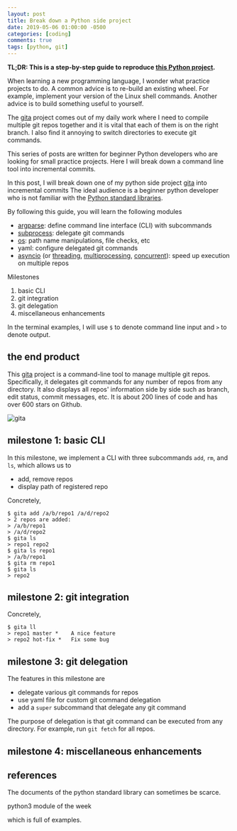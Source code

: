 ```yaml
---
layout: post
title: Break down a Python side project
date: 2019-05-06 01:00:00 -0500
categories: [coding]
comments: true
tags: [python, git]
---
```


**TL;DR: This is a step-by-step guide to reproduce [this Python project][gita].**

[gita]: https://github.com/nosarthur/gita

When learning a new programming language, I wonder what practice projects to do.
A common advice is to re-build an existing wheel. For example, implement your
version of the Linux shell commands.
Another advice is to build something useful to yourself.

The [gita][gita] project comes out of my daily work where I need to compile
multiple git repos together and it is vital that each of them is on the right
branch. I also find it annoying to switch directories to execute git commands.


This series of posts are written for beginner Python developers who are looking
for small practice projects.
Here I will break down a command line tool into incremental commits.

In this post, I will break down one of my python side project
[gita][gita] into incremental commits
The ideal audience is a beginner python developer who is not
familiar with the [Python standard libraries](https://docs.python.org/3/library/).

By following this guide, you will learn the following modules

- [argparse](https://docs.python.org/3/library/argparse.html):
  define command line interface (CLI) with subcommands
- [subprocess](https://docs.python.org/3/library/subprocess.html): delegate git commands
- [os](https://docs.python.org/3/library/os.html):
  path name manipulations, file checks, etc
- yaml: configure delegated git commands
- [asyncio](https://docs.python.org/3/library/asyncio.html)
  (or [threading](https://docs.python.org/3/library/threading.html),
  [multiprocessing](https://docs.python.org/3/library/multiprocessing.html),
  [concurrent](https://docs.python.org/3/library/concurrent.html)):
  speed up execution on multiple repos

Milestones

1. basic CLI
2. git integration
3. git delegation
4. miscellaneous enhancements

In the terminal examples, I will use `$` to denote command line input and `>`
to denote output.

## the end product

This [gita][gita] project is a command-line tool
to manage multiple git repos. Specifically, it delegates git commands for any
number of repos from any directory. It also displays all repos' information
side by side such as branch, edit status, commit messages, etc.
It is about 200 lines of code and has over 600 stars on Github.

![gita](https://github.com/nosarthur/gita/raw/master/doc/screenshot.png)

## milestone 1: basic CLI

In this milestone, we implement a CLI with three subcommands `add`, `rm`,
and `ls`, which allows us to

- add, remove repos
- display path of registered repo

Concretely,

```
$ gita add /a/b/repo1 /a/d/repo2
> 2 repos are added:
> /a/b/repo1
> /a/d/repo2
$ gita ls
> repo1 repo2
$ gita ls repo1
> /a/b/repo1
$ gita rm repo1
$ gita ls
> repo2
```

## milestone 2: git integration

Concretely,

```
$ gita ll
> repo1 master *    A nice feature
> repo2 hot-fix *   Fix some bug
```


## milestone 3: git delegation

The features in this milestone are

- delegate various git commands for repos
- use yaml file for custom git command delegation
- add a `super` subcommand that delegate any git command

The purpose of delegation is that git command can be executed from any directory.
For example, run `git fetch` for all repos.

## milestone 4: miscellaneous enhancements


## references

The documents of the python standard library can sometimes be scarce.

python3 module of the week

which is full of examples.
